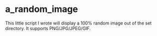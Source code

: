 # a_random_image
This little script I wrote will display a 100% random image out of the set directory. It supports PNG/JPG/JPEG/GIF.
